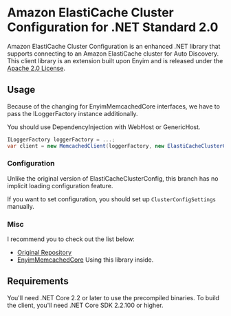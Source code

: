 # Amazon ElastiCache Cluster Configuration for .NET Standard 2.0

Amazon ElastiCache Cluster Configuration is an enhanced .NET library that supports connecting to an Amazon ElastiCache cluster for Auto Discovery. This client library is an extension built upon Enyim and is released under the [Apache 2.0 License](http://aws.amazon.com/apache2.0/).

## Usage

Because of the changing for EnyimMemcachedCore interfaces, we have to pass the ILoggerFactory instance additionally.

You should use DependencyInjection with WebHost or GenericHost.
    
```cs
ILoggerFactory loggerFactory = ...;
var client = new MemcachedClient(loggerFactory, new ElastiCacheClusterConfig(loggerFactory, "hostname", 11211));
```

### Configuration

Unlike the original version of ElastiCacheClusterConfig, this branch has no implicit loading configuration feature.

If you want to set configuration, you should set up  `ClusterConfigSettings` manually.

### Misc

I recommend you to check out the list below:

- [Original Repository](https://github.com/awslabs/elasticache-cluster-config-net)
- [EnyimMemcachedCore](https://github.com/cnblogs/EnyimMemcachedCore) Using this library inside.

## Requirements

You'll need .NET Core 2.2 or later to use the precompiled binaries. To build the client, you'll need .NET Core SDK 2.2.100 or higher.
